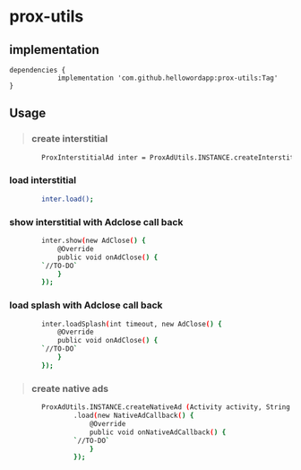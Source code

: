# prox-utils

## implementation
```
dependencies {
	        implementation 'com.github.hellowordapp:prox-utils:Tag'
}
```

## Usage

> ### create interstitial
```sh
        ProxInterstitialAd inter = ProxAdUtils.INSTANCE.createInterstitialAd (Activity activity, String adId);
```

### load interstitial
```sh
        inter.load();
```

### show interstitial with Adclose call back
```sh
        inter.show(new AdClose() {
            @Override
            public void onAdClose() {
		`//TO-DO`
            }
        });

```


### load splash with Adclose call back
```sh
        inter.loadSplash(int timeout, new AdClose() {
            @Override
            public void onAdClose() {
		`//TO-DO`
            }
        });

```

> ### create native ads
```sh
        ProxAdUtils.INSTANCE.createNativeAd (Activity activity, String adId, FrameLayout adContainer, int layoutAdId);
                .load(new NativeAdCallback() {
                    @Override
                    public void onNativeAdCallback() {
		    	`//TO-DO`
                    }
                });
```

